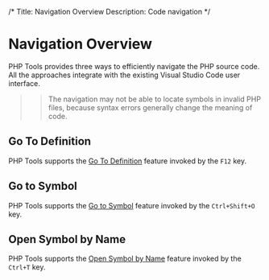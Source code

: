 /*
Title: Navigation Overview
Description: Code navigation 
*/

# Navigation Overview

PHP Tools provides three ways to efficiently navigate the PHP source code. All the approaches integrate with the existing Visual Studio Code user interface. 

>> The navigation may not be able to locate symbols in invalid PHP files, because syntax errors generally change the meaning of code.

## Go To Definition

PHP Tools supports the [Go To Definition](https://code.visualstudio.com/docs/editor/editingevolved#_go-to-definition) feature invoked by the `F12` key.

## Go to Symbol

PHP Tools supports the [Go to Symbol](https://code.visualstudio.com/docs/editor/editingevolved#_go-to-symbol) feature invoked by the `Ctrl+Shift+O` key.

## Open Symbol by Name

PHP Tools supports the [Open Symbol by Name](https://code.visualstudio.com/docs/editor/editingevolved#_open-symbol-by-name) feature invoked by the `Ctrl+T` key.
